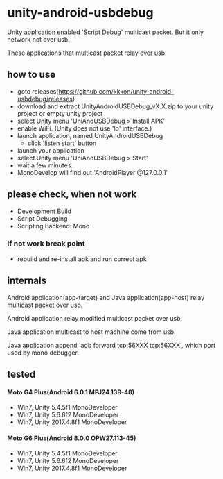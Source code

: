 # unity-android-usbdebug

Unity application enabled 'Script Debug' multicast packet.
But it only network not over usb.

These applications that multicast packet relay over usb.

## how to use

- goto releases(https://github.com/kkkon/unity-android-usbdebug/releases)
- download and extract UnityAndroidUSBDebug_vX.X.zip to your unity project or empty unity project
- select Unity menu 'UniAndUSBDebug > Install APK'
- enable WiFi. (Unity does not use 'lo' interface.)
- launch application, named UnityAndroidUSBDebug
  - click 'listen start' button
- launch your application
- select Unity menu 'UniAndUSBDebug > Start'
- wait a few minutes.
- MonoDevelop will find out 'AndroidPlayer @127.0.0.1'

## please check, when not work

- Development Build
- Script Debugging
- Scripting Backend: Mono

### if not work break point

- rebuild and re-install apk and run correct apk

## internals

Android application(app-target) and Java application(app-host)
relay multicast packet over usb.

Android application relay modified multicast packet over usb.

Java application multicast to host machine come from usb.

Java application append 'adb forward tcp:56XXX tcp:56XXX',
which port used by mono debugger.


## tested

#### Moto G4 Plus(Android 6.0.1 MPJ24.139-48)
- Win7, Unity 5.4.5f1 MonoDeveloper
- Win7, Unity 5.6.6f2 MonoDeveloper
- Win7, Unity 2017.4.8f1 MonoDeveloper

#### Moto G6 Plus(Android 8.0.0 OPW27.113-45)
- Win7, Unity 5.4.5f1 MonoDeveloper 
- Win7, Unity 5.6.6f2 MonoDeveloper
- Win7, Unity 2017.4.8f1 MonoDeveloper

